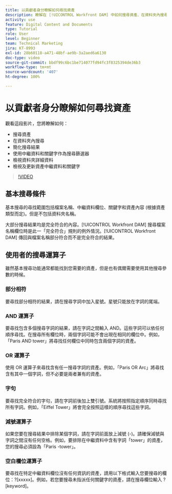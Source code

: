 ```yaml
---
title: 以貢獻者身分瞭解如何尋找資產
description: 瞭解在 [!UICONTROL Workfront DAM] 中如何搜尋資產、在資料夾內搜尋、簡化搜尋結果、使用中繼資料和關鍵字作為篩選器。
activity: use
feature: Digital Content and Documents
type: Tutorial
role: User
level: Beginner
team: Technical Marketing
jira: KT-8993
exl-id: 28b60118-a471-48bf-ae9b-3a2aed6a6130
doc-type: video
source-git-commit: bbdf99c6bc1be714077fd94fc3f8325394de36b3
workflow-type: tm+mt
source-wordcount: '407'
ht-degree: 100%

---
```


# 以貢獻者身分瞭解如何尋找資產

觀看這段影片，您將瞭解如何：

* 搜尋資產
* 在資料夾內搜尋
* 簡化搜尋結果
* 使用中繼資料和關鍵字作為搜尋篩選器
* 檢視資料夾詳細資料
* 檢視及更新資產中繼資料和關鍵字

>[!VIDEO](https://video.tv.adobe.com/v/335253/?quality=12&learn=on&enablevpops=1)

## 基本搜尋條件

基本搜尋的尋找範圍包括檔案名稱、中繼資料欄位、關鍵字和資產內容 (根據資產類型而定)。但是不包括資料夾名稱。

大部分搜尋結果均是完全符合的內容。[!UICONTROL Workfront DAM] 搜尋檔案名稱欄位時是此一「完全符合」規則的例外情況。[!UICONTROL Workfront DAM] 傳回與檔案名稱部分符合而不是完全符合的結果。

## 使用者的搜尋運算子

雖然基本搜尋功能通常都能找到您需要的資產，但是也有偶爾需要使用其他搜尋參數的時候。

### 部分相符

要尋找部分相符的結果，請在搜尋字詞中加入星號。星號只能放在字詞的尾端。

### AND 運算子

要尋找包含多個搜尋字詞的結果，請在字詞之間輸入 AND。這些字詞可以依任何順序尋找。在搜尋所有欄位時，兩個字詞可能不會出現在相同的欄位中。例如，「Paris AND tower」將尋找任何欄位中同時包含兩個字詞的資產。

### OR 運算子

使用 OR 運算子來尋找含有任一搜尋字詞的資產。例如，「Paris OR Arc」將尋找含有其中一個字詞，但不必要是兩者兼有的資產。

### 字句

要尋找完全符合的字句，請在字詞前後加上雙引號。系統將按照指定順序同時尋找所有字詞。例如，「Eiffel Tower」將會完全按照這樣的順序尋找這些字詞。

### 減號運算子

如果您要在搜尋結果中排除某個字詞，請在字詞前面放上減號 (-)。請確保減號與字詞之間沒有任何空格。例如，要排除在中繼資料中含有字詞「tower」的資產，您的搜尋必須設為「Paris -tower」。

### 空白欄位運算子

要尋找在特定中繼資料欄位沒有任何資訊的資產，請用以下格式輸入您要搜尋的欄位：?[xxxxx]。例如，若您要搜尋未指派任何關鍵字的資產，請在搜尋欄位輸入 ?[keyword]。
